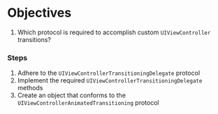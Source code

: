 # Objectives 
1) Which protocol is required to accomplish custom `UIViewController` transitions?


### Steps

1) Adhere to the `UIViewControllerTransitioningDelegate` protocol
2) Implement the required `UIViewControllerTransitioningDelegate` methods
3) Create an object that conforms to the `UIViewControllerAnimatedTransitioning` protocol
